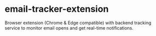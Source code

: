 # email-tracker-extension
Browser extension (Chrome &amp; Edge compatible) with backend tracking service to monitor email opens and get real-time notifications.
